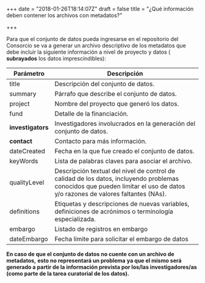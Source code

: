 +++
date = "2018-01-26T18:14:07Z"
draft = false
title = "¿Qué información deben contener los archivos con metadatos?"

+++


Para que el conjunto de datos pueda ingresarse en el repositorio del Consorcio se va a generar un archivo descriptivo de los metadatos que debe incluir la siguiente información a nivel de proyecto y datos ( __subrayados__ los datos imprescindibles): 


| Parámetro         | Descripción                                                                                                                                                                 |
|-------------------|-----------------------------------------------------------------------------------------------------------------------------------------------------------------------------|
| title             | Descripción del conjunto de datos.                                                                                                                                          |
| summary           | Párrafo que describe el conjunto de datos.                                                                                                                                  |
| project           | Nombre del proyecto que generó los datos.                                                                                                                                   |
| fund              | Detalle de la financiación.                                                                                                                                                 |
| __investigators__ | Investigadores involucrados en la generación del conjunto de datos.                                                                                                         |
| __contact__       | Contacto para más información.                                                                                                                                              |
| dateCreated       | Fecha en la que fue creado el conjunto de datos.                                                                                                                            |
| keyWords          | Lista de palabras claves para asociar el archivo.                                                                                                                           |
| qualityLevel      | Descripción textual del nivel de control de calidad de los datos, incluyendo problemas conocidos que pueden limitar el uso de datos y/o razones de valores faltantes (NAs). |
| definitions       | Etiquetas y descripciones de nuevas variables, definiciones de acrónimos o terminología especializada.                                                                      |
| embargo           | Listado de registros en embargo                                                                                                                                             |
| dateEmbargo       | Fecha límite para solicitar el embargo de datos                                                                                                                             |

__En caso de que el conjunto de datos no cuente con un archivo de metadatos,__ __**esto no representará un problema**__ __ya que el mismo será generado a partir de la información prevista por los/las investigadores/as (como parte de la tarea curatorial de los datos).__
